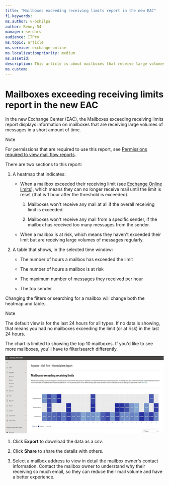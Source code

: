 ```yaml
---
title: "Mailboxes exceeding receiving limits report in the new EAC"
f1.keywords:
ms.author: v-bshilpa
author: Benny-54
manager: serdars
audience: ITPro
ms.topic: article
ms.service: exchange-online
ms.localizationpriority: medium
ms.assetid:
description: This article is about mailboxes that receive large volumes of messages.
ms.custom:
---
```


# Mailboxes exceeding receiving limits report in the new EAC

In the new Exchange Center (EAC), the Mailboxes exceeding receiving limits report displays information on mailboxes that are receiving large volumes of messages in a short amount of time.

> [!NOTE]
> For permissions that are required to use this report, see [Permissions required to view mail flow reports](mail-flow-reports.md#permissions-required-to-view-mail-flow-reports).

There are two sections to this report:

1. A heatmap that indicates:

    - When a mailbox exceeded their receiving limit (see [Exchange Online limits](/office365/servicedescriptions/exchange-online-service-description/exchange-online-limits#receiving-and-sending-limits)), which means they can no longer receive mail until the limit is reset (that is 1 hour after the threshold is exceeded).

      1. Mailboxes won't receive any mail at all if the overall receiving limit is exceeded.

      2. Mailboxes won't receive any mail from a specific sender, if the mailbox has received too many messages from the sender.

    - When a mailbox is at risk, which means they haven't exceeded their limit but are receiving large volumes of messages regularly.

2. A table that shows, in the selected time window:

   - The number of hours a mailbox has exceeded the limit

   - The number of hours a mailbox is at risk

   - The maximum number of messages they received per hour

   - The top sender

Changing the filters or searching for a mailbox will change both the heatmap and table.

> [!NOTE]
> The default view is for the last 24 hours for all types. If no data is showing, that means you had no mailboxes exceeding the limit (or at risk) in the last 24 hours.
>
> The chart is limited to showing the top 10 mailboxes. If you'd like to see more mailboxes, you'll have to filter/search differently.

![Report](../../media/heatmap-sample.png)

1. Click **Export** to download the data as a csv.
2. Click **Share** to share the details with others.

3. Select a mailbox address to view in detail the mailbox owner's contact information. Contact the mailbox owner to understand why their receiving so much email, so they can reduce their mail volume and have a better experience.
